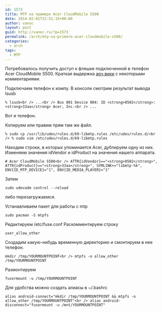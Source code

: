 ```yaml
---
id: 1573
title: MTP на примере Acer CloudMobile S500
date: 2014-02-01T22:51:33+00:00
author: vanoc
layout: post
guid: http://vanoc.ru/?p=1573
permalink: /arch/mtp-na-primere-acer-cloudmobile-s500/
categories:
  - arch
tags:
  - MTP
---
```

Потребовалось получить доступ к флешке подключенной в телефон Acer CloudMobile S500. Краткая выдержка <a href="https://wiki.archlinux.org/index.php/MTP" target="_blank">арч вики</a> с некоторыми комментариями.

Подключаем телефон к компу. В консоли смотрим результат вывода lsusb

`% lsusb<br />
...<br />
Bus 001 Device 004: ID <strong>0502</strong>:<strong>33aa</strong> Acer, Inc.<br />
...`
  
Вот и телефон.

Копируем или правим прям там же файл.
  
`% sudo cp /usr/lib/udev/rules.d/69-libmtp.rules /etc/udev/rules.d/<br />
% sudo vim /etc/udev/rules.d/69-libmtp.rules`
  
Находим строки, в которых упоминается Acer, дублируем одну из них. Изменяем значения idVendor и idProduct на значения нашего аппарата.
  
`# Acer CloudMobile S500<br />
ATTR{idVendor}=="<strong>0502</strong>", ATTR{idProduct}=="<strong>33aa</strong>", SYMLINK+="libmtp-%k", ENV{ID_MTP_DEVICE}="1", ENV{ID_MEDIA_PLAYER}="1"`

Затем
  
`sudo udevadm control --reload`
  
либо перезагружаемся.

Устанавливаем пакет для работы с mtp
  
`sudo pacman -S mtpfs`

Редактируем /etc/fuse.conf Раскомментируем строку
  
`user_allow_other`

Создадим какую-нибудь временную директорию и смонтируем в нее телефон.
  
`mkdir /tmp/YOURMOUNTPOINT<br />
mtpfs -o allow_other /tmp/YOURMOUNTPOINT`
  
Размонтируем
  
`fusermount -u /tmp/YOURMOUNTPOINT`

Для удобства можно создать алиасы в ~/.bashrc
  
`alias android-connect="mkdir /tmp/YOURMOUNTPOINT && mtpfs -o allow_other /tmp/YOURMOUNTPOINT"<br />
alias android-disconnect="fusermount -u /mnt/YOURMOUNTPOINT"`